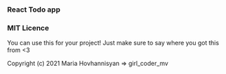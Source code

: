 ### React Todo app 
 
 
### MIT Licence
You can use this for your project! Just make sure to say where you got this from <3

Copyright (c) 2021 Maria Hovhannisyan => girl_coder_mv
